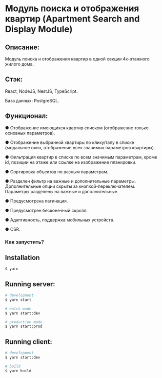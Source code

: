 # Модуль поиска и отображения квартир (Apartment Search and Display Module)

## Описание:
Модуль поиска и отображения квартир в одной секции 4х-этажного жилого дома.

## Стэк:
React, NodeJS, NestJS, TypeScript.

База данных: PostgreSQL.

## Функционал:

● Отображение имеющихся квартир списком (отображение только основных параметров).

● Отображение выбранной квартиры по клику/тапу в списке (модальное окно, отображение всех значимых параметров квартиры).

● Фильтрация квартир в списке по всем значимым параметрам, кроме id, позиции на этаже или ссылке на изображение планировки.

● Сортировка объектов по разным параметрам.

● Разделен фильтр на важные и дополнительные параметры. Дополнительные опции скрыты за кнопкой-переключателем. Параметры разделены на важные и дополнительные.

● Предусмотрена пагинация.

● Предусмотрен бесконечный скролл.

● Адаптивность, поддержка мобильных устройств.

● CSR.

### Как запустить?

## Installation

```bash
$ yarn
```

## Running server:

```bash
# development
$ yarn start

# watch mode
$ yarn start:dev

# production mode
$ yarn start:prod
```

## Running client:

```bash
# development
$ yarn start:dev

# build
$ yarn build 
```
